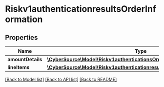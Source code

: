 # Riskv1authenticationresultsOrderInformation

## Properties
Name | Type | Description | Notes
------------ | ------------- | ------------- | -------------
**amountDetails** | [**\CyberSource\Model\Riskv1authenticationsOrderInformationAmountDetails**](Riskv1authenticationsOrderInformationAmountDetails.md) |  | [optional] 
**lineItems** | [**\CyberSource\Model\Riskv1authenticationresultsOrderInformationLineItems[]**](Riskv1authenticationresultsOrderInformationLineItems.md) |  | [optional] 

[[Back to Model list]](../README.md#documentation-for-models) [[Back to API list]](../README.md#documentation-for-api-endpoints) [[Back to README]](../README.md)


